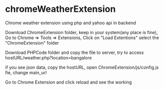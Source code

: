 # chromeWeatherExtension
Chrome weather extension using php and yahoo api in backend

Download ChromeExtension folder, keep in your system(any place is fine), 
Go to Chrome => Tools => Extensions, Click on "Load Extentions" select the "ChromeExtension" folder

Download PHPCode folder and copy the file to server, try to access hostURL/weather.php?location=bangalore

if you see json data, copy the hostURL, open ChromeExtension/js/config.js fie, change main_url

Go to Chrome Extension and click reload and see the working
